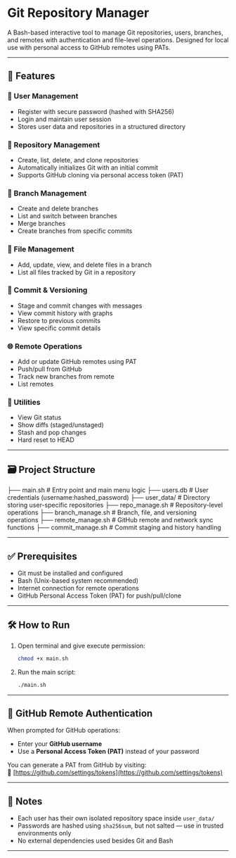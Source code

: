 # Git Repository Manager

A Bash-based interactive tool to manage Git repositories, users, branches, and remotes with authentication and file-level operations. Designed for local use with personal access to GitHub remotes using PATs.

---

## 🚀 Features

### 🔐 User Management
- Register with secure password (hashed with SHA256)
- Login and maintain user session
- Stores user data and repositories in a structured directory

### 📁 Repository Management
- Create, list, delete, and clone repositories
- Automatically initializes Git with an initial commit
- Supports GitHub cloning via personal access token (PAT)

### 🌿 Branch Management
- Create and delete branches
- List and switch between branches
- Merge branches
- Create branches from specific commits

### 📄 File Management
- Add, update, view, and delete files in a branch
- List all files tracked by Git in a repository

### 🔧 Commit & Versioning
- Stage and commit changes with messages
- View commit history with graphs
- Restore to previous commits
- View specific commit details

### 🌐 Remote Operations
- Add or update GitHub remotes using PAT
- Push/pull from GitHub
- Track new branches from remote
- List remotes

### 🧰 Utilities
- View Git status
- Show diffs (staged/unstaged)
- Stash and pop changes
- Hard reset to HEAD

---

## 🗃️ Project Structure

├── main.sh # Entry point and main menu logic
├── users.db # User credentials (username:hashed_password)
├── user_data/ # Directory storing user-specific repositories
├── repo_manage.sh # Repository-level operations
├── branch_manage.sh # Branch, file, and versioning operations
├── remote_manage.sh # GitHub remote and network sync functions
├── commit_manage.sh # Commit staging and history handling


---

## ✅ Prerequisites

- Git must be installed and configured
- Bash (Unix-based system recommended)
- Internet connection for remote operations
- GitHub Personal Access Token (PAT) for push/pull/clone

---

## 🛠️ How to Run

1. Open terminal and give execute permission:
    ```bash
    chmod +x main.sh
    ```

2. Run the main script:
    ```bash
    ./main.sh
    ```

---

## 🔐 GitHub Remote Authentication

When prompted for GitHub operations:
- Enter your **GitHub username**
- Use a **Personal Access Token (PAT)** instead of your password

You can generate a PAT from GitHub by visiting:  
🔗 [https://github.com/settings/tokens](https://github.com/settings/tokens)

---

## 📌 Notes

- Each user has their own isolated repository space inside `user_data/`
- Passwords are hashed using `sha256sum`, but not salted — use in trusted environments only
- No external dependencies used besides Git and Bash

---


